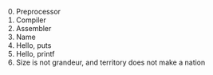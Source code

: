 0. Preprocessor                                                                                                                                        
1. Compiler                                                                                                                                            
2. Assembler                                                                                                                                           
3. Name                                                                                                                                                
4. Hello, puts                                                                                                                                         
5. Hello, printf                                                                                                                                       
6. Size is not grandeur, and territory does not make a nation
